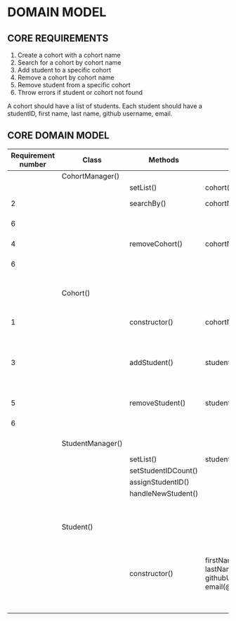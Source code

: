 # DOMAIN MODEL

## CORE REQUIREMENTS

1. Create a cohort with a cohort name
2. Search for a cohort by cohort name
3. Add student to a specific cohort
4. Remove a cohort by cohort name
5. Remove student from a specific cohort
6. Throw errors if student or cohort not found

A cohort should have a list of students. Each student should have a studentID, first name, last name, github username, email.

## CORE DOMAIN MODEL

|Requirement number|Class|Methods|Inputs|Scenarios|Outputs|Data|
|-|-|-|-|-|-|-|
||CohortManager()|||||properties: list(@cohort[])|
|||setList()|cohort(@Cohort)|| list(@cohort[])|
|2||searchBy()|cohortName(@string)|cohort found| cohort(@Cohort)|
|6||||cohort not found| throw error|
|4||removeCohort()|cohortName(@string)|cohort found| this.list(@cohort[])|
|6||||cohort not found|throw error|
||Cohort()|||||properties: id(@string), studentCount(@integer) cohortName(@string), students(@Student[])|
|1||constructor()|cohortName(@string)|invalid input| throw error|
|||||valid input| new instance of class Cohort()|
|3||addStudent()|studentID(@string)|student found|this.students(@Student[])|
|||||student not found|throw error|
|5||removeStudent()|studentID(@string)|student found|this.students(@cohort[])|
|6||||student not found| throw error|
||StudentManager()||||properties: studentIDcount, list(@Students[])|
|||setList()|student(@Student)||list(@students)
|||setStudentIDCount()||| this.studentIDCount(@integer)|
|||assignStudentID()||| this.studentCount(@integer)|
|||handleNewStudent()||| this.list|
||Student()|||||properties: studentID(@string), firstName(@string), lastName(@string), githubUsername(@string), email(@string)|
|||constructor()|firstName(@string), lastName(@string), githubUsername(@string), email(@string)|valid input| throw error|
|||||valid input| new instance of class Student()|
